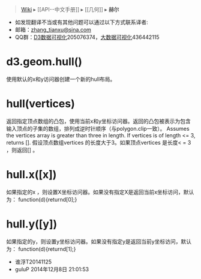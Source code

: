 > [Wiki](Home) ▸ [[API--中文手册]] ▸ [[几何]] ▸ **赫尔**

* 如发现翻译不当或有其他问题可以通过以下方式联系译者:
* 邮箱：zhang_tianxu@sina.com
* QQ群：[D3数据可视化](http://jq.qq.com/?_wv=1027&k=ZGcqYF)205076374，[大数据可视化](http://jq.qq.com/?_wv=1027&k=S8wGMe)436442115

# d3.geom.hull()
 使用默认的x和y访问器创建一个新的hull布局。
# hull(vertices)

返回指定顶点数组的凸包，使用当前x和y坐标访问器。返回的凸包被表示为包含输入顶点的子集的数组，排列成逆时针顺序（与polygon.clip一致）。
Assumes the vertices array is greater than three in length. If vertices is of length <= 3, returns [].
假设顶点数组vertices 的长度大于3。如果顶点vertices 是长度< = 3 ，则返回[] 。
# hull.x([x])

如果指定的x ，则设置X坐标访问器。如果没有指定X是返回当前x坐标访问，默认为：
function(d){returnd[0];}
# hull.y([y])

如果指定的y，则设置y坐标访问器。如果没有指定y是返回当前y坐标访问，默认为：
function(d){returnd[1];}

* 谁浮T20141125
* guluP 2014年12月8日 21:01:53
